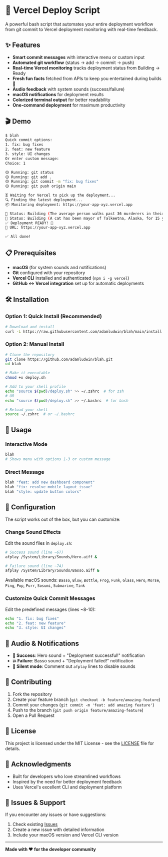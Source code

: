 # 🚀 Vercel Deploy Script

A powerful bash script that automates your entire deployment workflow from git commit to Vercel deployment monitoring with real-time feedback.

## ✨ Features

- **Smart commit messages** with interactive menu or custom input
- **Automated git workflow** (status → add → commit → push)
- **Real-time Vercel monitoring** tracks deployment status from Building → Ready
- **Fresh fun facts** fetched from APIs to keep you entertained during builds 🎲
- **Audio feedback** with system sounds (success/failure)
- **macOS notifications** for deployment results
- **Colorized terminal output** for better readability
- **One-command deployment** for maximum productivity

## 🎬 Demo

```bash
$ blah
Quick commit options:
1. fix: bug fixes
2. feat: new feature
3. style: UI changes
Or enter custom message:
Choice: 1

🟡 Running: git status
🟡 Running: git add .
🟡 Running: git commit -m "fix: bug fixes"
🟡 Running: git push origin main

⏳ Waiting for Vercel to pick up the deployment...
🔍 Finding the latest deployment...
📦 Monitoring deployment: https://your-app-xyz.vercel.app

🔄 Status: Building (The average person walks past 36 murderers in their lifetime 🎲)
🔄 Status: Building (A cat has been mayor of Talkeetna, Alaska, for 15 years 🎪)
✅ Deployment READY! 🎉
🔗 URL: https://your-app-xyz.vercel.app

✅ All done!
```

## 📋 Prerequisites

- **macOS** (for system sounds and notifications)
- **Git** configured with your repository
- **Vercel CLI** installed and authenticated (`npm i -g vercel`)
- **GitHub ↔ Vercel integration** set up for automatic deployments

## 🛠 Installation

### Option 1: Quick Install (Recommended)

```bash
# Download and install
curl -L https://raw.githubusercontent.com/adamludwin/blah/main/install.sh | bash
```

### Option 2: Manual Install

```bash
# Clone the repository
git clone https://github.com/adamludwin/blah.git
cd blah

# Make it executable
chmod +x deploy.sh

# Add to your shell profile
echo "source $(pwd)/deploy.sh" >> ~/.zshrc  # for zsh
# OR
echo "source $(pwd)/deploy.sh" >> ~/.bashrc  # for bash

# Reload your shell
source ~/.zshrc  # or ~/.bashrc
```

## 🎯 Usage

### Interactive Mode
```bash
blah
# Shows menu with options 1-3 or custom message
```

### Direct Message
```bash
blah "feat: add new dashboard component"
blah "fix: resolve mobile layout issue"
blah "style: update button colors"
```

## 🔧 Configuration

The script works out of the box, but you can customize:

### Change Sound Effects
Edit the sound files in `deploy.sh`:
```bash
# Success sound (line ~67)
afplay /System/Library/Sounds/Hero.aiff &

# Failure sound (line ~74) 
afplay /System/Library/Sounds/Basso.aiff &
```

Available macOS sounds: `Basso`, `Blow`, `Bottle`, `Frog`, `Funk`, `Glass`, `Hero`, `Morse`, `Ping`, `Pop`, `Purr`, `Sosumi`, `Submarine`, `Tink`

### Customize Quick Commit Messages
Edit the predefined messages (lines ~8-10):
```bash
echo "1. fix: bug fixes"
echo "2. feat: new feature" 
echo "3. style: UI changes"
```

## 🎵 Audio & Notifications

- **🎊 Success**: Hero sound + "Deployment successful!" notification
- **💥 Failure**: Basso sound + "Deployment failed!" notification  
- **🔕 Silent mode**: Comment out `afplay` lines to disable sounds

## 🤝 Contributing

1. Fork the repository
2. Create your feature branch (`git checkout -b feature/amazing-feature`)
3. Commit your changes (`git commit -m 'feat: add amazing feature'`)
4. Push to the branch (`git push origin feature/amazing-feature`)
5. Open a Pull Request

## 📝 License

This project is licensed under the MIT License - see the [LICENSE](LICENSE) file for details.

## 🙏 Acknowledgments

- Built for developers who love streamlined workflows
- Inspired by the need for better deployment feedback
- Uses Vercel's excellent CLI and deployment platform

## 🐛 Issues & Support

If you encounter any issues or have suggestions:
1. Check existing [Issues](https://github.com/adamludwin/blah/issues)
2. Create a new issue with detailed information
3. Include your macOS version and Vercel CLI version

---

**Made with ❤️ for the developer community** 